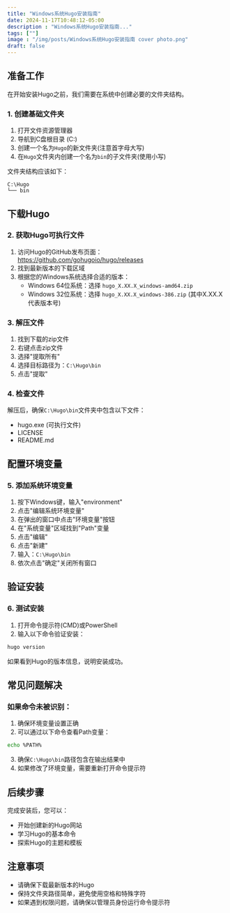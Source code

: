 ```yaml
---
title: "Windows系统Hugo安装指南"
date: 2024-11-17T10:48:12-05:00
description : "Windows系统Hugo安装指南..."
tags: [""]
image : "/img/posts/Windows系统Hugo安装指南 cover photo.png"
draft: false
---
```


## 准备工作

在开始安装Hugo之前，我们需要在系统中创建必要的文件夹结构。

### 1. 创建基础文件夹
1. 打开文件资源管理器
2. 导航到C盘根目录 (C:\)
3. 创建一个名为`Hugo`的新文件夹(注意首字母大写)
4. 在`Hugo`文件夹内创建一个名为`bin`的子文件夹(使用小写)

文件夹结构应该如下：
```
C:\Hugo
└── bin
```

## 下载Hugo

### 2. 获取Hugo可执行文件
1. 访问Hugo的GitHub发布页面：https://github.com/gohugoio/hugo/releases
2. 找到最新版本的下载区域
3. 根据您的Windows系统选择合适的版本：
   - Windows 64位系统：选择 `hugo_X.XX.X_windows-amd64.zip`
   - Windows 32位系统：选择 `hugo_X.XX.X_windows-386.zip`
   (其中X.XX.X代表版本号)

### 3. 解压文件
1. 找到下载的zip文件
2. 右键点击zip文件
3. 选择"提取所有"
4. 选择目标路径为：`C:\Hugo\bin`
5. 点击"提取"

### 4. 检查文件
解压后，确保`C:\Hugo\bin`文件夹中包含以下文件：
- hugo.exe (可执行文件)
- LICENSE
- README.md

## 配置环境变量

### 5. 添加系统环境变量
1. 按下Windows键，输入"environment"
2. 点击"编辑系统环境变量"
3. 在弹出的窗口中点击"环境变量"按钮
4. 在"系统变量"区域找到"Path"变量
5. 点击"编辑"
6. 点击"新建"
7. 输入：`C:\Hugo\bin`
8. 依次点击"确定"关闭所有窗口

## 验证安装

### 6. 测试安装
1. 打开命令提示符(CMD)或PowerShell
2. 输入以下命令验证安装：
```bash
hugo version
```
如果看到Hugo的版本信息，说明安装成功。

## 常见问题解决

### 如果命令未被识别：
1. 确保环境变量设置正确
2. 可以通过以下命令查看Path变量：
```bash
echo %PATH%
```
3. 确保`C:\Hugo\bin`路径包含在输出结果中
4. 如果修改了环境变量，需要重新打开命令提示符

## 后续步骤
完成安装后，您可以：
- 开始创建新的Hugo网站
- 学习Hugo的基本命令
- 探索Hugo的主题和模板

## 注意事项
- 请确保下载最新版本的Hugo
- 保持文件夹路径简单，避免使用空格和特殊字符
- 如果遇到权限问题，请确保以管理员身份运行命令提示符